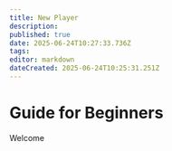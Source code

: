 ```yaml
---
title: New Player
description: 
published: true
date: 2025-06-24T10:27:33.736Z
tags: 
editor: markdown
dateCreated: 2025-06-24T10:25:31.251Z
---
```


# Guide for Beginners
Welcome